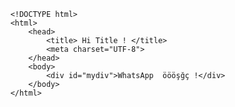  <!-- HTML file -->
        <!DOCTYPE html>
        <html>
            <head>
                <title> Hi Title ! </title>
                <meta charset="UTF-8">
            </head>
            <body>
                <div id="mydiv">WhatsApp  öööşğç !</div>
            </body>
        </html>

